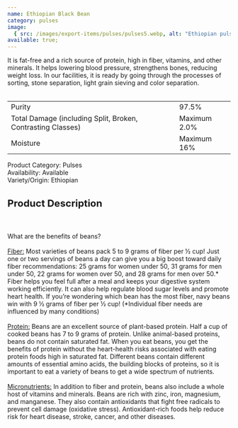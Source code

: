 ```yaml
---
name: Ethiopian Black Bean
category: pulses
image:
  { src: /images/export-items/pulses/pulses5.webp, alt: "Ethiopian pulses" }
available: true;
---
```


<div class="description-brief">
<p>
It is fat-free and a rich source of protein, high in fiber, vitamins, and other minerals. It helps lowering blood pressure, strengthens bones, reducing weight loss. In our facilities, it is ready by going through the processes of sorting, stone separation, light grain sieving and color separation.
<br><br>
<table class="data-table">
<tr>
<td>Purity</td>
<td>97.5%</td>
</tr>
<tr>
<td>Total Damage (including Split, Broken, Contrasting Classes)</td>
<td>Maximum 2.0%</td>
</tr>
<tr>
<td>Moisture</td>
<td>Maximum 16%</td>
</tr>
</table>

<span class="fw-semi-bold-200">Product Category</span>: Pulses<br/>
<span class="fw-semi-bold-200">Availability</span>: Available<br/>
<span class="fw-semi-bold-200">Variety/Origin</span>: Ethiopian<br/>

  </p>

</div>

<div class="description-detail">
  <h3 class="fw-semi-bold-200" style="font-size: 22px">Product Description</h3>
  <br/>
  <p> 
<span class="fw-semi-bold-200">What are the benefits of beans?</span>
<br><br>
<span class="fw-semi-bold-200" style="text-decoration: underline">Fiber:</span> Most varieties of beans pack 5 to 9 grams of fiber per ½ cup! Just one or two servings of beans a day can give you a big boost toward daily fiber recommendations: 25 grams for women under 50, 31 grams for men under 50, 22 grams for women over 50, and 28 grams for men over 50.* Fiber helps you feel full after a meal and keeps your digestive system working efficiently. It can also help regulate blood sugar levels and promote heart health. If you’re wondering which bean has the most fiber, navy beans win with 9 ½ grams of fiber per ½ cup! (*Individual fiber needs are influenced by many conditions)
<br><br>
<span class="fw-semi-bold-200" style="text-decoration: underline">Protein:</span> Beans are an excellent source of plant-based protein. Half a cup of cooked beans has 7 to 9 grams of protein. Unlike animal-based proteins, beans do not contain saturated fat. When you eat beans, you get the benefits of protein without the heart-health risks associated with eating protein foods high in saturated fat. Different beans contain different amounts of essential amino acids, the building blocks of proteins, so it is important to eat a variety of beans to get a wide spectrum of nutrients.
<br><br>
<span class="fw-semi-bold-200" style="text-decoration: underline">Micronutrients:</span> In addition to fiber and protein, beans also include a whole host of vitamins and minerals. Beans are rich with zinc, iron, magnesium, and manganese. They also contain antioxidants that fight free radicals to prevent cell damage (oxidative stress). Antioxidant-rich foods help reduce risk for heart disease, stroke, cancer, and other diseases.

  </p>
</div>
